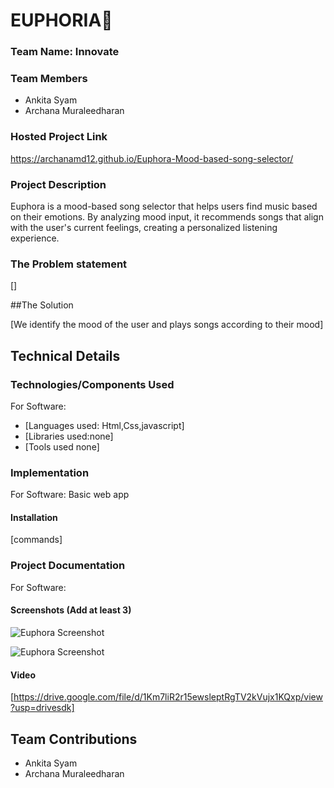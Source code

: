 

  # EUPHORIA🎵


### Team Name: Innovate

### Team Members
- Ankita Syam
- Archana Muraleedharan

### Hosted Project Link
https://archanamd12.github.io/Euphora-Mood-based-song-selector/

### Project Description
Euphora is a mood-based song selector that helps users find music based on their emotions. By analyzing mood input, it recommends songs that align with the user's current feelings, creating a personalized listening experience.

### The Problem statement
[]

##The Solution

[We identify the mood of the user and plays songs according to their mood]

## Technical Details
### Technologies/Components Used
For Software:
- [Languages used: Html,Css,javascript]
- [Libraries used:none]
- [Tools used none]




### Implementation
For Software: Basic web app
#### Installation
[commands]



### Project Documentation
For Software:

#### Screenshots (Add at least 3)
![Euphora Screenshot](Euphor2.jpg)

![Euphora Screenshot](Euphora3.jpg)







#### Video
[https://drive.google.com/file/d/1Km7liR2r15ewsleptRgTV2kVujx1KQxp/view?usp=drivesdk]



## Team Contributions
- Ankita Syam
- Archana Muraleedharan


   



